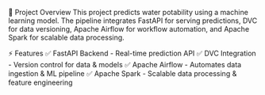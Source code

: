 📌 Project Overview
This project predicts water potability using a machine learning model. The pipeline integrates FastAPI for serving predictions, DVC for data versioning, Apache Airflow for workflow automation, and Apache Spark for scalable data processing.

⚡ Features
✅ FastAPI Backend - Real-time prediction API
✅ DVC Integration - Version control for data & models
✅ Apache Airflow - Automates data ingestion & ML pipeline
✅ Apache Spark - Scalable data processing & feature engineering

